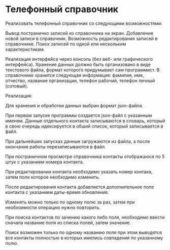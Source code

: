 # Телефонный справочник

Реализовать телефонный справочник со следующими возможностями:

Вывод постранично записей из справочника на экран.
Добавление новой записи в справочник.
Возможность редактирования записей в справочнике.
Поиск записей по одной или нескольким характеристикам.

Реализация интерфейса через консоль (без веб- или графического интерфейса).
Хранение данных должно быть организовано в виде текстового файла, формат которого придумывает сам программист.
В справочнике хранится следующая информация: фамилия, имя, отчество, название организации, телефон рабочий, телефон личный (сотовый).

Реализация:

Для хранения и обработки данных выбран формат json-файла.

При первом запуске программы создается json-файл с указанным именем.
Данные отдельного контакта записываются в словарь, который в свою очередь идексируется в обший список, который записывается в файл.

При дальнейших запусках данные загружаются из файла, а после окончания работы перезаписываются в файл.

При постраничном просмотре справочника контакты отображаюся по 5 штук с указанием номера контакта.

При редактировании контакта необходимо указать номер контака, затем поле которое необходимо изменить.

После редактирования контакта добавляется дополнительное поле контакта с указанием даты-время обновления.

Изменять можно только по одному полю за раз, затем при необхоимости операцию нужно повторить.

При поиска контактов по зачению какого либо поля, необходимо ввести сначала название поля из списка полей, затем значение.

Поиск возможен только по одному названию поля при этом выводятся все контакты полностью в которых имелись совпадения по указанному полю.
